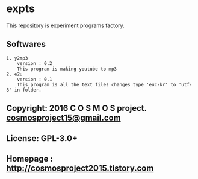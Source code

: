 # expts
This repository is experiment programs factory.

## Softwares
	1. y2mp3
		version : 0.2
		This program is making youtube to mp3
	2. e2u
		version : 0.1
		This program is all the text files changes type 'euc-kr' to 'utf-8' in folder.

## Copyright: 2016 C O S M O S project. <cosmosproject15@gmail.com>
## License: GPL-3.0+
## Homepage : http://cosmosproject2015.tistory.com

